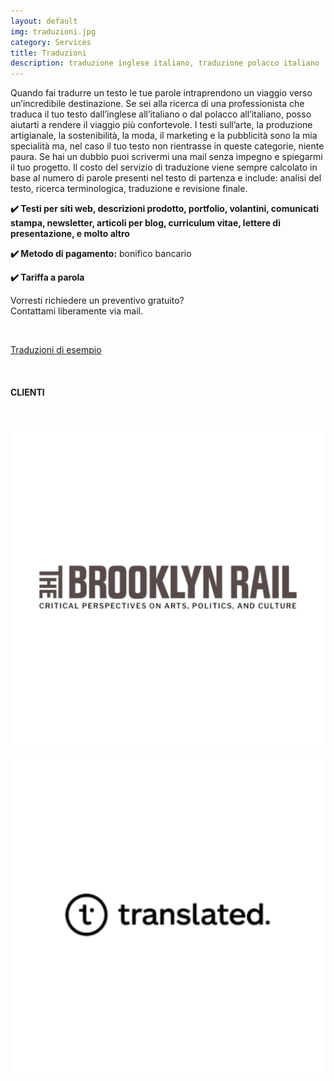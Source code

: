```yaml
---
layout: default
img: traduzioni.jpg
category: Services
title: Traduzioni
description: traduzione inglese italiano, traduzione polacco italiano
---
```

<p>
Quando fai tradurre un testo le tue parole intraprendono un viaggio verso un’incredibile destinazione. Se sei alla ricerca di una professionista che traduca il tuo testo dall’inglese all’italiano o dal polacco all’italiano, posso aiutarti a rendere il viaggio più confortevole. I testi sull’arte, la produzione artigianale, la sostenibilità, la moda, il marketing e la pubblicità sono la mia specialità ma, nel caso il tuo testo non rientrasse in queste categorie, niente paura. Se hai un dubbio puoi scrivermi una mail senza impegno e spiegarmi il tuo progetto. Il costo del servizio di traduzione viene sempre calcolato in base al numero di parole presenti nel testo di partenza e include: analisi del testo, ricerca terminologica, traduzione e revisione finale.
</p>
<p>
<strong>✔️ Testi per siti web, descrizioni prodotto, portfolio, volantini, comunicati stampa, newsletter, articoli per blog, curriculum vitae, lettere di presentazione, e molto altro</strong>
</p>
<p>
<strong>✔️ Metodo di pagamento:</strong> bonifico bancario
</p>
<p>
<strong>✔️ Tariffa a parola</strong>
</p>
<p>
Vorresti richiedere un preventivo gratuito? 
<br>
Contattami liberamente via mail.
</p>
<br>
<p>
<a href="https://www.proz.com/?sp=profile&eid_s=2997713&sp_mode=ctab&tab_id=6989">Traduzioni di esempio</a>
</p>
<br>
<h4>CLIENTI</h4>
<br>
<br> 
<div align='left'>
                    <img src="../img/Brooklyn Rail.png" alt="Brooklyn Rail">
</div>
<br>
<div align='left'>
                    <img src="../img/Translated.png" alt="Translated">
</div>
<br>

